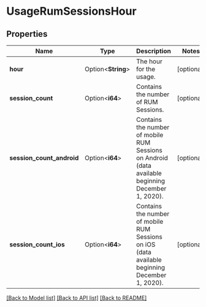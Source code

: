 # UsageRumSessionsHour

## Properties

Name | Type | Description | Notes
------------ | ------------- | ------------- | -------------
**hour** | Option<**String**> | The hour for the usage. | [optional]
**session_count** | Option<**i64**> | Contains the number of RUM Sessions. | [optional]
**session_count_android** | Option<**i64**> | Contains the number of mobile RUM Sessions on Android (data available beginning December 1, 2020). | [optional]
**session_count_ios** | Option<**i64**> | Contains the number of mobile RUM Sessions on iOS (data available beginning December 1, 2020). | [optional]

[[Back to Model list]](../README.md#documentation-for-models) [[Back to API list]](../README.md#documentation-for-api-endpoints) [[Back to README]](../README.md)


